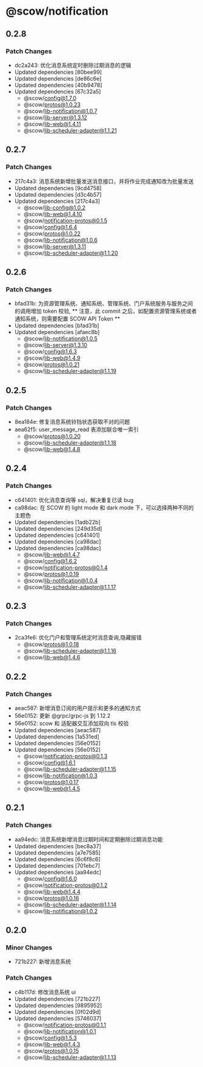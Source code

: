 # @scow/notification

## 0.2.8

### Patch Changes

- dc2a243: 优化消息系统定时删除过期消息的逻辑
- Updated dependencies [80bee99]
- Updated dependencies [de86c6e]
- Updated dependencies [40b9478]
- Updated dependencies [67c32a5]
  - @scow/config@1.7.0
  - @scow/protos@1.0.23
  - @scow/lib-notification@1.0.7
  - @scow/lib-server@1.3.12
  - @scow/lib-web@1.4.11
  - @scow/lib-scheduler-adapter@1.1.21

## 0.2.7

### Patch Changes

- 217c4a3: 消息系统新增批量发送消息接口，并将作业完成通知改为批量发送
- Updated dependencies [9cd4758]
- Updated dependencies [d3c4b57]
- Updated dependencies [217c4a3]
  - @scow/lib-config@1.0.2
  - @scow/lib-web@1.4.10
  - @scow/notification-protos@0.1.5
  - @scow/config@1.6.4
  - @scow/protos@1.0.22
  - @scow/lib-notification@1.0.6
  - @scow/lib-server@1.3.11
  - @scow/lib-scheduler-adapter@1.1.20

## 0.2.6

### Patch Changes

- bfad31b: 为资源管理系统、通知系统、管理系统、门户系统服务与服务之间的调用增加 token 校验,
  ** 注意，此 commit 之后，如配置资源管理系统或者通知系统，则需要配置 SCOW API Token **
- Updated dependencies [bfad31b]
- Updated dependencies [afaec8b]
  - @scow/lib-notification@1.0.5
  - @scow/lib-server@1.3.10
  - @scow/config@1.6.3
  - @scow/lib-web@1.4.9
  - @scow/protos@1.0.21
  - @scow/lib-scheduler-adapter@1.1.19

## 0.2.5

### Patch Changes

- 8ea184e: 修复消息系统铃铛状态获取不对的问题
- aea62f5: user_message_read 表添加联合唯一索引
  - @scow/protos@1.0.20
  - @scow/lib-scheduler-adapter@1.1.18
  - @scow/lib-web@1.4.8

## 0.2.4

### Patch Changes

- c641401: 优化消息查询等 sql，解决重复已读 bug
- ca98dac: 在 SCOW 的 light mode 和 dark mode 下，可以选择两种不同的主题色
- Updated dependencies [1adb22b]
- Updated dependencies [249d35d]
- Updated dependencies [c641401]
- Updated dependencies [ca98dac]
- Updated dependencies [ca98dac]
  - @scow/lib-web@1.4.7
  - @scow/config@1.6.2
  - @scow/notification-protos@0.1.4
  - @scow/protos@1.0.19
  - @scow/lib-notification@1.0.4
  - @scow/lib-scheduler-adapter@1.1.17

## 0.2.3

### Patch Changes

- 2ca3fe6: 优化门户和管理系统定时消息查询,隐藏报错
  - @scow/protos@1.0.18
  - @scow/lib-scheduler-adapter@1.1.16
  - @scow/lib-web@1.4.6

## 0.2.2

### Patch Changes

- aeac587: 新增消息订阅的用户提示和更多的通知方式
- 56e0152: 更新 @grpc/grpc-js 到 1.12.2
- 56e0152: scow 和 适配器交互添加双向 tls 校验
- Updated dependencies [aeac587]
- Updated dependencies [1a531ed]
- Updated dependencies [56e0152]
- Updated dependencies [56e0152]
  - @scow/notification-protos@0.1.3
  - @scow/config@1.6.1
  - @scow/lib-scheduler-adapter@1.1.15
  - @scow/lib-notification@1.0.3
  - @scow/protos@1.0.17
  - @scow/lib-web@1.4.5

## 0.2.1

### Patch Changes

- aa94edc: 消息系统新增消息过期时间和定期删除过期消息功能
- Updated dependencies [bec8a37]
- Updated dependencies [a7e7585]
- Updated dependencies [6c6f8c6]
- Updated dependencies [701ebc7]
- Updated dependencies [aa94edc]
  - @scow/config@1.6.0
  - @scow/notification-protos@0.1.2
  - @scow/lib-web@1.4.4
  - @scow/protos@1.0.16
  - @scow/lib-scheduler-adapter@1.1.14
  - @scow/lib-notification@1.0.2

## 0.2.0

### Minor Changes

- 721b227: 新增消息系统

### Patch Changes

- c4b117d: 修改消息系统 ui
- Updated dependencies [721b227]
- Updated dependencies [9895952]
- Updated dependencies [0f02d9d]
- Updated dependencies [5746037]
  - @scow/notification-protos@0.1.1
  - @scow/lib-notification@1.0.1
  - @scow/config@1.5.3
  - @scow/lib-web@1.4.3
  - @scow/protos@1.0.15
  - @scow/lib-scheduler-adapter@1.1.13
